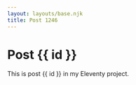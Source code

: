 ```yaml
---
layout: layouts/base.njk
title: Post 1246
---
```


# Post {{ id }}

This is post {{ id }} in my Eleventy project.
